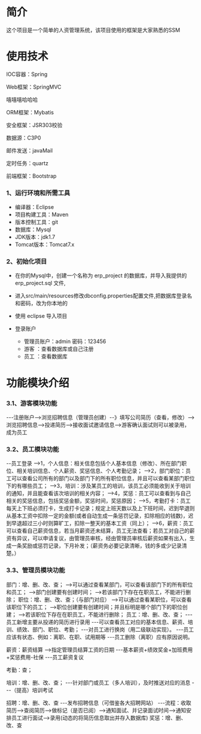 # 简介
这个项目是一个简单的人资管理系统，该项目使用的框架是大家熟悉的SSM

# 使用技术
IOC容器：Spring

Web框架：SpringMVC

嘻嘻嘻哈哈哈

ORM框架：Mybatis

安全框架：JSR303校验

数据源：C3P0

邮件发送：javaMail

定时任务：quartz

前端框架：Bootstrap

### 1、运行环境和所需工具
* 编译器：Eclipse
* 项目构建工具：Maven
* 版本控制工具：git
* 数据库：Mysql
* JDK版本：jdk1.7
* Tomcat版本：Tomcat7.x

### 2、初始化项目
* 在你的Mysql中，创建一个名称为 erp_project 的数据库，并导入我提供的 erp_project.sql 文件,
* 进入src/main/resources修改dbconfig.properties配置文件,把数据库登录名和密码，改为你本地的
* 使用 eclipse 导入项目

* 登录账户
  * 管理员账户：admin 密码：123456
  * 游客 ：查看数据库或自己注册
  * 员工 ：查看数据库

# 功能模块介绍
### 3.1、游客模块功能
---注册账户-->浏览招聘信息（管理员创建）--》填写公司简历（查看，修改）-->浏览招聘信息-->投递简历-->接收面试邀请信息-->游客确认面试则可以被录用，成为员工

### 3.2、员工模块功能
--员工登录
-->1，个人信息：相关信息包括个人基本信息（修改）、所在部门职位、相关培训信息、个人薪资、奖惩信息、个人考勤记录；
-->2，部门职位：员工可以查看公司所有的部门以及部门下的所有职位信息，并且可以查看某部门职位下的有哪些员工；
-->3，培训：涉及某员工的培训，该员工必须能收到关于培训的通知，并且能查看该次培训的相关内容；
-->4，奖惩：员工可以查看到与自己相关的奖惩信息，包括奖惩金额，奖惩时间，奖惩原因；
-->5，考勤打卡：员工每天上下班必须打卡，生成打卡记录；规定上班天数以及上下班时间，迟到早退则从基本工资中扣除一定的金额(或者自动生成一条惩罚记录，扣除相应的钱数)，迟到早退超过三小时则算旷工，扣除一整天的基本工资（同上）；
-->6，薪资：员工可以查看自己薪资信息，若当月薪资还未结算，员工无法查看；若员工对自己的薪资有异议，可以申请复议，由管理员审核，经由管理员审核后薪资如果有出入，生成一条奖励或惩罚记录，下月补发；（薪资务必要记录清晰，钱的多或少记录清楚。）

### 3.3、管理员模块功能
部门：增、删、改、查；
-->可以通过查看某部门，可以查看该部门下的所有职位和员工；
-->部门创建要有创建时间；
-->若该部门下存在在职员工，不能进行删除；
职位：增、删、改、查；（与部门对应）
-->可以通过查看某职位，可以查看该职位下的员工；
-->职位创建要有创建时间；并且标明是哪个部门下的职位创建；
-->若该职位下存在在职员工，不能进行删除；
员工：增、删、改、查；
---员工新增主要从投递的简历进行录用
---可以查看员工对应的基本信息、薪资、培训、绩效、部门、职位、考勤；
---对员工进行换岗（用二级联动实现）。
---员工应该有状态、例如：离职、在职、试用期等
---员工删除（离职）应有原因说明。

薪资：薪资结算
-->指定管理员结算工资的日期
---基本薪资+绩效奖金+加班费用+奖惩费用-社保
---员工薪资复议

考勤：查；

培训：增、删、改、查；
---针对部门或员工（多人培训），及时推送对应的消息
---（提高）培训考试

招聘：增、删、改、查
---发布招聘信息（可借鉴各大招聘网站）
  ---流程：收取简历-->查阅简历-->做标记（是否已阅）-->通知面试、并记录面试时间-->通知安排员工进行面试-->录用(动态的将简历信息取出并存入数据库)
奖惩：增、删、改、查